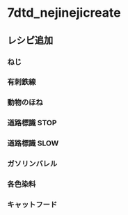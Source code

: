 # 7dtd_nejinejicreate

## レシピ追加

### ねじ

### 有刺鉄線

### 動物のほね

### 道路標識 STOP

### 道路標識 SLOW

### ガソリンバレル

### 各色染料

### キャットフード
